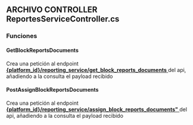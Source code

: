## ARCHIVO CONTROLLER ReportesServiceController.cs
### Funciones

#### GetBlockReportsDocuments

Crea una petición al endpoint  <a href="../../../../../desarrollo/api/endpoints/reportes/#platform_idreporting_serviceget_block_reports_documents"> 
    <strong>{platform_id}/reporting_service/get_block_reports_documents</strong>
  </a> del api, añadiendo a la consulta el payload recibido
#### PostAssignBlockReportsDocuments

Crea una petición al endpoint  <a href="../../../../../desarrollo/api/endpoints/reportes/#platform_idreporting_serviceassign_block_reports_documents"> 
    <strong>{platform_id}/reporting_service/assign_block_reports_documents"</strong>
  </a> del api, añadiendo a la consulta el payload recibido
